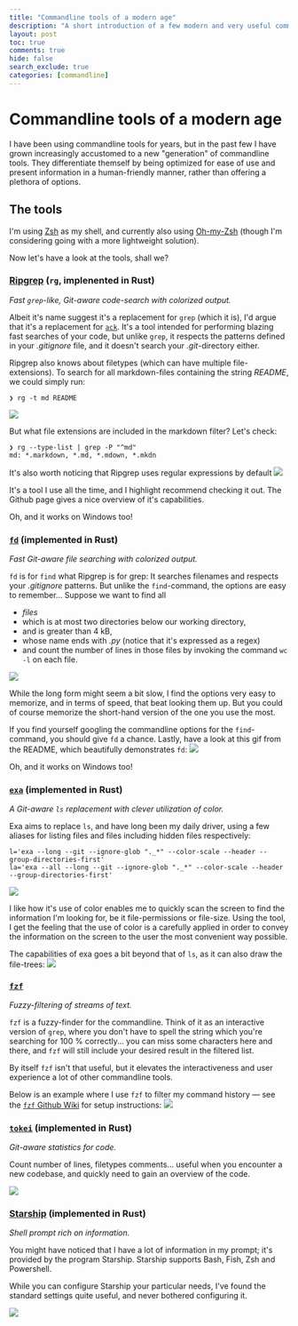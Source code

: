 ```yaml
---
title: "Commandline tools of a modern age"
description: "A short introduction of a few modern and very useful commandline tools"
layout: post
toc: true
comments: true
hide: false
search_exclude: true
categories: [commandline]
---
```



# Commandline tools of a modern age

I have been using commandline tools for years, but in the past few I have grown increasingly accustomed to a new "generation" of commandline tools.
They differentiate themself by being optimized for ease of use and present information in a human-friendly manner, rather than offering a plethora of options.


## The tools

I'm using [Zsh](https://www.zsh.org/) as my shell, and currently also using [Oh-my-Zsh](https://github.com/ohmyzsh/ohmyzsh) (though I'm considering going with a more lightweight solution).

Now let's have a look at the tools, shall we?


### [Ripgrep](https://github.com/BurntSushi/ripgrep#ripgrep-rg) (`rg`, implenented in Rust)

_Fast `grep`-like, Git-aware code-search with colorized output._

Albeit it's name suggest it's a replacement for `grep` (which it is), I'd argue that it's a replacement for [`ack`](https://beyondgrep.com/).
It's a tool intended for performing blazing fast searches of your code, but unlike `grep`, it respects the patterns defined in your _.gitignore_ file, and it doesn't search your _.git_-directory either.

Ripgrep also knows about filetypes (which can have multiple file-extensions).
To search for all markdown-files containing the string _README_, we could simply run:

```
❯ rg -t md README
```

![](./commandline-tools-of-a-modern-age-assets/ripgrep-markdown-search-readme.png)

But what file extensions are included in the markdown filter?
Let's check:
```
❯ rg --type-list | grep -P "^md"
md: *.markdown, *.md, *.mdown, *.mkdn
```

It's also worth noticing that Ripgrep uses regular expressions by default
![](./commandline-tools-of-a-modern-age-assets/ripgrep-markdown-regex-search.png)

It's a tool I use all the time, and I highlight recommend checking it out.
The Github page gives a nice overview of it's capabilities.

Oh, and it works on Windows too!


### [`fd`](https://github.com/sharkdp/fd#fd) (implemented in Rust)

_Fast Git-aware file searching with colorized output._

`fd` is for `find` what Ripgrep is for grep: It searches filenames and respects your _.gitignore_ patterns.
But unlike the `find`-command, the options are easy to remember… Suppose we want to find all
* _files_
* which is at most two directories below our working directory,
* and is greater than 4 kB,
* whose name ends with _.py_ (notice that it's expressed as a regex)
* and count the number of lines in those files by invoking the command `wc -l` on each file.

![](./commandline-tools-of-a-modern-age-assets/fd-options-exec-wc.png)

While the long form might seem a bit slow, I find the options very easy to memorize, and in terms of speed, that beat looking them up.
But you could of course memorize the short-hand version of the one you use the most.

If you find yourself googling the commandline options for the `find`-command, you should give `fd` a chance.
Lastly, have a look at this gif from the README, which beautifully demonstrates `fd`:
![](https://raw.githubusercontent.com/sharkdp/fd/a38da63a345da0c19c8be62072759cd8a5f24df0/doc/screencast.svg)

Oh, and it works on Windows too!


### [`exa`](https://the.exa.website/https://the.exa.website/) (implemented in Rust)

_A Git-aware `ls` replacement with clever utilization of color._

Exa aims to replace `ls`, and have long been my daily driver, using a few aliases for listing files and files including hidden files respectively:

```
l='exa --long --git --ignore-glob "._*" --color-scale --header --group-directories-first'
la='exa --all --long --git --ignore-glob "._*" --color-scale --header --group-directories-first'
```

![](./commandline-tools-of-a-modern-age-assets/exa-black.png)

I like how it's use of color enables me to quickly scan the screen to find the information I'm looking for, be it file-permissions or file-size.
Using the tool, I get the feeling that the use of color is a carefully applied in order to convey the information on the screen to the user the most convenient way possible.

The capabilities of exa goes a bit beyond that of `ls`, as it can also draw the file-trees:
![](./commandline-tools-of-a-modern-age-assets/exa-tree.png)


### [`fzf`](https://github.com/junegunn/fzf)

_Fuzzy-filtering of streams of text._

`fzf` is a fuzzy-finder for the commandline.
Think of it as an interactive version of `grep`, where you don't have to spell the string which you're searching for 100 % correctly... you can miss some characters here and there, and `fzf` will still include your desired result in the filtered list.

By itself `fzf` isn't that useful, but it elevates the interactiveness and user experience a lot of other commandline tools.

Below is an example where I use `fzf` to filter my command history — see the [`fzf` Github Wiki](https://github.com/junegunn/fzf/wiki) for setup instructions:
![](./commandline-tools-of-a-modern-age-assets/fzf-history-search.gif) 


### [`tokei`](https://github.com/XAMPPRocky/tokei) (implemented in Rust)

_Git-aware statistics for code._

Count number of lines, filetypes comments... useful when you encounter a new codebase, and quickly need to gain an overview of the code.

![](./commandline-tools-of-a-modern-age-assets/tokei-sort-lines.png)


### [Starship](https://starship.rs/) (implemented in Rust)

_Shell prompt rich on information._

You might have noticed that I have a lot of information in my prompt; it's provided by the program Starship.
Starship supports Bash, Fish, Zsh and Powershell.

While you can configure Starship your particular needs, I've found the standard settings quite useful, and never bothered configuring it.

![](https://raw.githubusercontent.com/starship/starship/master/media/demo.gif)

